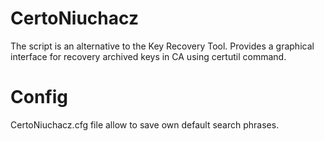 # CertoNiuchacz
The script is an alternative to the Key Recovery Tool. Provides a graphical interface for recovery archived keys in CA using certutil command.

# Config
CertoNiuchacz.cfg file allow to save own default search phrases.
